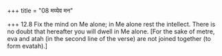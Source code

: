 +++
title = "08 मय्येव मन"

+++
12.8 Fix the mind on Me alone; in Me alone rest the intellect. There is
no doubt that hereafter you will dwell in Me alone. \[For the sake of
metre, eva and atah (in the second line of the verse) are not joined
together (to form evatah).\]
